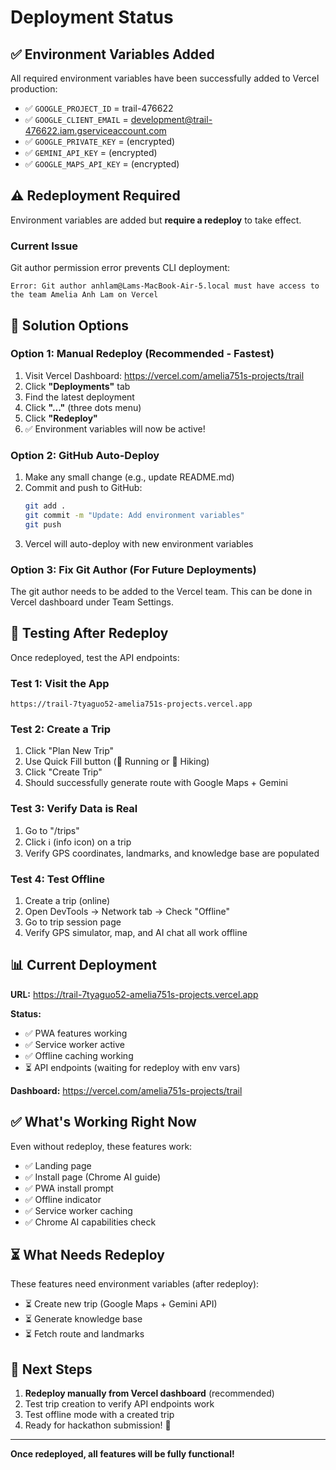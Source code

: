 # Deployment Status

## ✅ Environment Variables Added

All required environment variables have been successfully added to Vercel production:

- ✅ `GOOGLE_PROJECT_ID` = trail-476622
- ✅ `GOOGLE_CLIENT_EMAIL` = development@trail-476622.iam.gserviceaccount.com
- ✅ `GOOGLE_PRIVATE_KEY` = (encrypted)
- ✅ `GEMINI_API_KEY` = (encrypted)
- ✅ `GOOGLE_MAPS_API_KEY` = (encrypted)

## ⚠️ Redeployment Required

Environment variables are added but **require a redeploy** to take effect.

### Current Issue

Git author permission error prevents CLI deployment:
```
Error: Git author anhlam@Lams-MacBook-Air-5.local must have access to the team Amelia Anh Lam on Vercel
```

## 🔧 Solution Options

### Option 1: Manual Redeploy (Recommended - Fastest)

1. Visit Vercel Dashboard: https://vercel.com/amelia751s-projects/trail
2. Click **"Deployments"** tab
3. Find the latest deployment
4. Click **"..."** (three dots menu)
5. Click **"Redeploy"**
6. ✅ Environment variables will now be active!

### Option 2: GitHub Auto-Deploy

1. Make any small change (e.g., update README.md)
2. Commit and push to GitHub:
   ```bash
   git add .
   git commit -m "Update: Add environment variables"
   git push
   ```
3. Vercel will auto-deploy with new environment variables

### Option 3: Fix Git Author (For Future Deployments)

The git author needs to be added to the Vercel team. This can be done in Vercel dashboard under Team Settings.

## 🧪 Testing After Redeploy

Once redeployed, test the API endpoints:

### Test 1: Visit the App
```
https://trail-7tyaguo52-amelia751s-projects.vercel.app
```

### Test 2: Create a Trip
1. Click "Plan New Trip"
2. Use Quick Fill button (🏃 Running or 🥾 Hiking)
3. Click "Create Trip"
4. Should successfully generate route with Google Maps + Gemini

### Test 3: Verify Data is Real
1. Go to "/trips"
2. Click ℹ️ (info icon) on a trip
3. Verify GPS coordinates, landmarks, and knowledge base are populated

### Test 4: Test Offline
1. Create a trip (online)
2. Open DevTools → Network tab → Check "Offline"
3. Go to trip session page
4. Verify GPS simulator, map, and AI chat all work offline

## 📊 Current Deployment

**URL:** https://trail-7tyaguo52-amelia751s-projects.vercel.app

**Status:** 
- ✅ PWA features working
- ✅ Service worker active
- ✅ Offline caching working
- ⏳ API endpoints (waiting for redeploy with env vars)

**Dashboard:** https://vercel.com/amelia751s-projects/trail

## ✅ What's Working Right Now

Even without redeploy, these features work:

- ✅ Landing page
- ✅ Install page (Chrome AI guide)
- ✅ PWA install prompt
- ✅ Offline indicator
- ✅ Service worker caching
- ✅ Chrome AI capabilities check

## ⏳ What Needs Redeploy

These features need environment variables (after redeploy):

- ⏳ Create new trip (Google Maps + Gemini API)
- ⏳ Generate knowledge base
- ⏳ Fetch route and landmarks

## 🎯 Next Steps

1. **Redeploy manually from Vercel dashboard** (recommended)
2. Test trip creation to verify API endpoints work
3. Test offline mode with a created trip
4. Ready for hackathon submission! 🚀

---

**Once redeployed, all features will be fully functional!**


